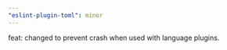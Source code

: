 ```yaml
---
"eslint-plugin-toml": minor
---
```


feat: changed to prevent crash when used with language plugins.
